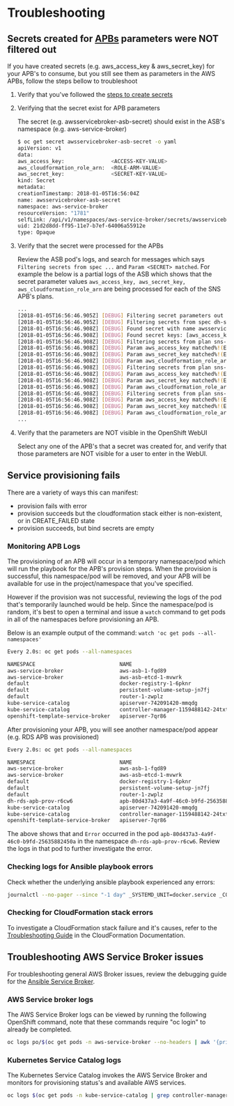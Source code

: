 # Troubleshooting

## Secrets created for [APBs](https://github.com/ansibleplaybookbundle/ansible-playbook-bundle) parameters were NOT filtered out

If you have created secrets (e.g. aws_access_key & aws_secret_key) for your APB's to consume, but you still see them as parameters in the AWS APBs, follow the steps bellow to troubleshoot

1. Verify that you've followed the [steps to create secrets](https://github.com/openshift/ansible-service-broker/blob/master/docs/secrets.md)

1. Verifying that the secret exist for APB parameters

    The secret (e.g. awsservicebroker-asb-secret) should exist in the ASB's namespace (e.g. aws-service-broker)
    ```bash
    $ oc get secret awsservicebroker-asb-secret -o yaml
    apiVersion: v1
    data:
    aws_access_key:               <ACCESS-KEY-VALUE>
    aws_cloudformation_role_arn:  <ROLE-ARM-VALUE>
    aws_secret_key:               <SECRET-KEY-VALUE>
    kind: Secret
    metadata:
    creationTimestamp: 2018-01-05T16:56:04Z
    name: awsservicebroker-asb-secret
    namespace: aws-service-broker
    resourceVersion: "1781"
    selfLink: /api/v1/namespaces/aws-service-broker/secrets/awsservicebroker-asb-secret
    uid: 21d2d8dd-ff95-11e7-b7ef-64006a55912e
    type: Opaque
    ```

1. Verify that the secret were processed for the APBs

    Review the ASB pod's logs, and search for messages which says `Filtering secrets from spec ...` and `Param <SECRET> matched`.  For example the below is a partial logs of the ASB which shows that the secret parameter values `aws_access_key, aws_secret_key, aws_cloudformation_role_arn` are being processed for each of the SNS APB's plans.
    ```bash
    ...
    [2018-01-05T16:56:46.905Z] [DEBUG] Filtering secret parameters out of specs...
    [2018-01-05T16:56:46.905Z] [DEBUG] Filtering secrets from spec dh-sns-apb
    [2018-01-05T16:56:46.908Z] [DEBUG] Found secret with name awsservicebroker-asb-secret
    [2018-01-05T16:56:46.908Z] [DEBUG] Found secret keys: [aws_access_key aws_cloudformation_role_arn aws_secret_key]
    [2018-01-05T16:56:46.908Z] [DEBUG] Filtering secrets from plan sns-topicwithsub
    [2018-01-05T16:56:46.908Z] [DEBUG] Param aws_access_key matched%!(EXTRA string=aws_access_key)
    [2018-01-05T16:56:46.908Z] [DEBUG] Param aws_secret_key matched%!(EXTRA string=aws_secret_key)
    [2018-01-05T16:56:46.908Z] [DEBUG] Param aws_cloudformation_role_arn matched%!(EXTRA string=aws_cloudformation_role_arn)
    [2018-01-05T16:56:46.908Z] [DEBUG] Filtering secrets from plan sns-topic
    [2018-01-05T16:56:46.908Z] [DEBUG] Param aws_access_key matched%!(EXTRA string=aws_access_key)
    [2018-01-05T16:56:46.908Z] [DEBUG] Param aws_secret_key matched%!(EXTRA string=aws_secret_key)
    [2018-01-05T16:56:46.908Z] [DEBUG] Param aws_cloudformation_role_arn matched%!(EXTRA string=aws_cloudformation_role_arn)
    [2018-01-05T16:56:46.908Z] [DEBUG] Filtering secrets from plan sns-subscription
    [2018-01-05T16:56:46.908Z] [DEBUG] Param aws_access_key matched%!(EXTRA string=aws_access_key)
    [2018-01-05T16:56:46.908Z] [DEBUG] Param aws_secret_key matched%!(EXTRA string=aws_secret_key)
    [2018-01-05T16:56:46.908Z] [DEBUG] Param aws_cloudformation_role_arn matched%!(EXTRA string=aws_cloudformation_role_arn)
    ...
    ```

1. Verify that the parameters are NOT visible in the OpenShift WebUI

    Select any one of the APB's that a secret was created for, and verify that those parameters are NOT visible for a user to enter in the WebUI.

## Service provisioning fails

There are a variety of ways this can manifest:

* provision fails with error
* provision succeeds but the cloudformation stack either is non-existent, or in CREATE_FAILED state
* provision succeeds, but bind secrets are empty

### Monitoring APB Logs

The provisioning of an APB will occur in a temporary namespace/pod which will run the playbook for the APB's provision steps. When the provision is successful, this namespace/pod will be removed, and your APB will be available for use in the project/namespace that you've specified.

However if the provision was not successful, reviewing the logs of the pod that's temporarily launched would be help. Since the namespace/pod is random, it's best to open a terminal and issue a `watch` command to get pods in all of the namespaces before provisioning an APB.

Below is an example output of the command:  `watch 'oc get pods --all-namespaces'`
```bash
Every 2.0s: oc get pods --all-namespaces

NAMESPACE                           NAME                                  READY     STATUS      RESTARTS   AGE
aws-service-broker                  aws-asb-1-fqd89                       1/1       Running     0          1h
aws-service-broker                  aws-asb-etcd-1-mvwrk                  1/1       Running     0          1h
default                             docker-registry-1-6pknr               1/1       Running     0          1h
default                             persistent-volume-setup-jn7fj         0/1       Completed   0          1h
default                             router-1-zwplz                        1/1       Running     0          1h
kube-service-catalog                apiserver-742091420-mmqdg             2/2       Running     0          1h
kube-service-catalog                controller-manager-1159488142-24txt   1/1       Running     2          1h
openshift-template-service-broker   apiserver-7qr86                       1/1       Running     0          1h
```

After provisioning your APB, you will see another namespace/pod appear (e.g. RDS APB was provisioned)
```bash
Every 2.0s: oc get pods --all-namespaces

NAMESPACE                           NAME                                       READY     STATUS      RESTARTS   AGE
aws-service-broker                  aws-asb-1-fqd89                            1/1       Running     0          1h
aws-service-broker                  aws-asb-etcd-1-mvwrk                       1/1       Running     0          1h
default                             docker-registry-1-6pknr                    1/1       Running     0          1h
default                             persistent-volume-setup-jn7fj              0/1       Completed   0          1h
default                             router-1-zwplz                             1/1       Running     0          1h
dh-rds-apb-prov-r6cw6               apb-80d437a3-4a9f-46c0-b9fd-25635882450a   0/1       Error       0          5m
kube-service-catalog                apiserver-742091420-mmqdg                  2/2       Running     0          1h
kube-service-catalog                controller-manager-1159488142-24txt        1/1       Running     2          1h
openshift-template-service-broker   apiserver-7qr86                            1/1       Running     0          1h
```

The above shows that and `Error` occurred in the pod `apb-80d437a3-4a9f-46c0-b9fd-25635882450a` in the namespace `dh-rds-apb-prov-r6cw6`.  Review the logs in that pod to further investigate the error.

### Checking logs for Ansible playbook errors

Check whether the underlying ansible playbook experienced any errors:

```bash
journalctl --no-pager --since "-1 day" _SYSTEMD_UNIT=docker.service _COMM=dockerd-current | grep FAILED
```

### Checking for CloudFormation stack errors

To investigate a CloudFormation stack failure and it's causes, refer to the [Troubleshooting Guide](http://docs.aws.amazon.com/AWSCloudFormation/latest/UserGuide/troubleshooting.html) in the CloudFormation Documentation.

## Troubleshooting AWS Service Broker issues

For troubleshooting general AWS Broker issues, review the debugging guide for the [Ansible Service Broker](https://github.com/openshift/ansible-service-broker/blob/master/docs/debugging.md).

### AWS Service broker logs

The AWS Service Broker logs can be viewed by running the following OpenShift command, note that these commands require "oc login" to already be completed.

```bash
oc logs po/$(oc get pods -n aws-service-broker --no-headers | awk '{print $1}') -c aws-asb -n aws-service-broker | less
```

### Kubernetes Service Catalog logs

The Kubernetes Service Catalog invokes the AWS Service Broker and monitors for provisioning status's and available AWS services.

```bash
oc logs $(oc get pods -n kube-service-catalog | grep controller-manager | awk '{print $1}') -n kube-service-catalog | less
```
